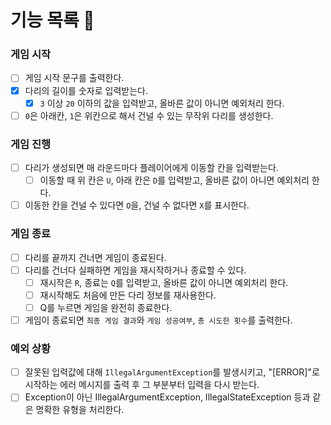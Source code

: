 # 기능 목록 🚀

### 게임 시작
- [ ] 게임 시작 문구를 출력한다.
- [x] 다리의 길이를 숫자로 입력받는다.
  - [x] `3` 이상 `20` 이하의 값을 입력받고, 올바른 값이 아니면 예외처리 한다.
- [ ] `0`은 아래칸, `1`은 위칸으로 해서 건널 수 있는 무작위 다리를 생성한다.

###  게임 진행
- [ ] 다리가 생성되면 매 라운드마다 플레이어에게 이동할 칸을 입력받는다.
  - [ ] 이동할 때 위 칸은 `U`, 아래 칸은 `D`를 입력받고, 올바른 값이 아니면 예외처리 한다.
- [ ] 이동한 칸을 건널 수 있다면 `O`을, 건널 수 없다면 `X`를 표시한다.

### 게임 종료
- [ ] 다리를 끝까지 건너면 게임이 종료된다.
- [ ] 다리를 건너다 실패하면 게임을 재시작하거나 종료할 수 있다.
  - [ ] 재시작은 `R`, 종료는 `Q`를 입력받고, 올바른 값이 아니면 예외처리 한다.
  - [ ] 재시작해도 처음에 만든 다리 정보를 재사용한다.
  - [ ] Q를 누르면 게임을 완전히 종료한다.
- [ ] 게임이 종료되면 `최종 게임 결과`와 `게임 성공여부`, `총 시도한 횟수`를 출력한다.

### 예외 상황
- [ ] 잘못된 입력값에 대해 `IllegalArgumentException`를 발생시키고, "[ERROR]"로 시작하는 에러 메시지를 출력 후 그 부분부터 입력을 다시 받는다.
- [ ] Exception이 아닌 IllegalArgumentException, IllegalStateException 등과 같은 명확한 유형을 처리한다.